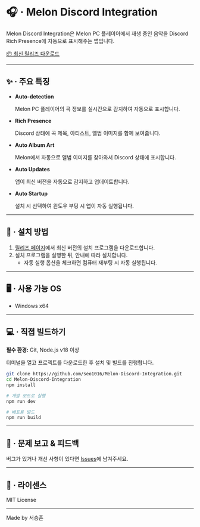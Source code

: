 # 🎧 · Melon Discord Integration

Melon Discord Integration은 Melon PC 플레이어에서 재생 중인 음악을 Discord Rich Presence에 자동으로 표시해주는 앱입니다.

[📦 최신 릴리즈 다운로드](https://github.com/seo1016/Melon-Discord-Integration/releases)

---

## ✨ · 주요 특징

- **Auto-detection**
    
    Melon PC 플레이어의 곡 정보를 실시간으로 감지하여 자동으로 표시합니다.
    
- **Rich Presence**
    
    Discord 상태에 곡 제목, 아티스트, 앨범 이미지를 함께 보여줍니다.
    
- **Auto Album Art**
    
    Melon에서 자동으로 앨범 이미지를 찾아와서 Discord 상태에 표시합니다.
    
- **Auto Updates**
    
    앱이 최신 버전을 자동으로 감지하고 업데이트합니다.
    
- **Auto Startup**
    
    설치 시 선택하여 윈도우 부팅 시 앱이 자동 실행됩니다.
    

---

## 🚀 · 설치 방법

1. [릴리즈 페이지](https://github.com/seo1016/Melon-Discord-Integration/releases)에서 최신 버전의 설치 프로그램을 다운로드합니다.
2. 설치 프로그램을 실행한 뒤, 안내에 따라 설치합니다.
    - 자동 실행 옵션을 체크하면 컴퓨터 재부팅 시 자동 실행됩니다.

---

## 🖥️ · 사용 가능 OS

- Windows x64

---

## 💻 · 직접 빌드하기

**필수 환경:** Git, Node.js v18 이상

터미널을 열고 프로젝트를 다운로드한 후 설치 및 빌드를 진행합니다.

```bash
git clone https://github.com/seo1016/Melon-Discord-Integration.git
cd Melon-Discord-Integration
npm install

# 개발 모드로 실행
npm run dev

# 배포용 빌드
npm run build
```

---

## 🐞 · 문제 보고 & 피드백

버그가 있거나 개선 사항이 있다면 [Issues](https://github.com/seo1016/Melon-Discord-Integration/issues)에 남겨주세요.

---

## 📄 · 라이센스

MIT License

---

Made by 서승훈